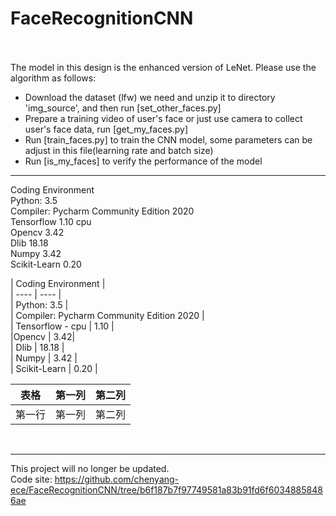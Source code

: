 # FaceRecognitionCNN

<br>
<br>
The model in this design is the enhanced version of LeNet. Please use the algorithm as follows:  


- Download the dataset (lfw) we need and unzip it to directory 'img_source', and then run [set_other_faces.py]    
- Prepare a training video of user's face or just use camera to collect user's face data, run [get_my_faces.py]  
- Run [train_faces.py] to train the CNN model, some parameters can be adjust in this file(learning rate and batch size)  
- Run [is_my_faces] to verify the performance of the model  
  
---

Coding Environment  
Python: 3.5  
Compiler: Pycharm Community Edition 2020  
Tensorflow	1.10  cpu  
Opencv	3.42  
Dlib	18.18  
Numpy	3.42  
Scikit-Learn	0.20  


|  Coding Environment    |  
|  ----  | ----  |  
| Python: 3.5      |  
| Compiler: Pycharm Community Edition 2020  |  
| Tensorflow - cpu  | 1.10 |  
|Opencv  | 3.42|  
| Dlib  | 18.18 |  
| Numpy  | 3.42 |  
| Scikit-Learn  | 0.20 |  

 表格      | 第一列     | 第二列     
 -------- | :-----------:  | :-----------: 
 第一行     | 第一列     | 第二列     

<br>

---  
This project will no longer be updated.  
Code site: https://github.com/chenyang-ece/FaceRecognitionCNN/tree/b6f187b7f97749581a83b91fd6f60348858486ae  
